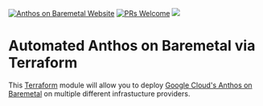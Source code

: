 [![Anthos on Baremetal Website](https://img.shields.io/badge/Website%3A-cloud.google.com/anthos-blue)](https://cloud.google.com/anthos) [![PRs Welcome](https://img.shields.io/badge/PRs-welcome-brightgreen.svg?style=flat-square)](https://github.com/GCPartner/terraform-gcpartner-anthos-baremetal/pulls) ![](https://img.shields.io/badge/Stability-Experimental-red.svg)
# Automated Anthos on Baremetal via Terraform
This [Terraform](http://terraform.io) module will allow you to deploy [Google Cloud's Anthos on Baremetal](https://cloud.google.com/anthos) on multiple different infrastucture providers.
